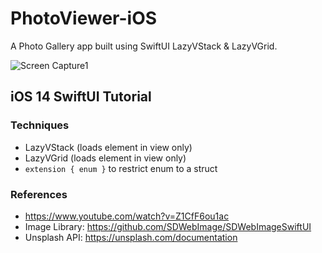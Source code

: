 # PhotoViewer-iOS

A Photo Gallery app built using SwiftUI LazyVStack & LazyVGrid.

![Screen Capture1](https://github.com/kenfai/PhotoViewer-iOS/raw/main/PhotoViewerScreen1.gif)

## iOS 14 SwiftUI Tutorial

### Techniques

- LazyVStack (loads element in view only)
- LazyVGrid (loads element in view only)
- `extension { enum }` to restrict enum to a struct

### References

- https://www.youtube.com/watch?v=Z1CfF6ou1ac
- Image Library: https://github.com/SDWebImage/SDWebImageSwiftUI
- Unsplash API: https://unsplash.com/documentation
